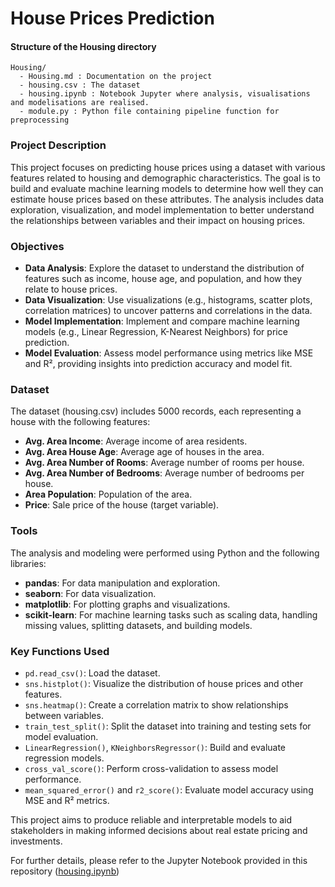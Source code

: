 # House Prices Prediction

#### Structure of the Housing directory
```
Housing/
  - Housing.md : Documentation on the project
  - housing.csv : The dataset
  - housing.ipynb : Notebook Jupyter where analysis, visualisations and modelisations are realised.
  - module.py : Python file containing pipeline function for preprocessing
```

### Project Description

This project focuses on predicting house prices using a dataset with various features related to housing and demographic characteristics. The goal is to build and evaluate machine learning models to determine how well they can estimate house prices based on these attributes. The analysis includes data exploration, visualization, and model implementation to better understand the relationships between variables and their impact on housing prices.

### Objectives
- **Data Analysis**: Explore the dataset to understand the distribution of features such as income, house age, and population, and how they relate to house prices.
- **Data Visualization**: Use visualizations (e.g., histograms, scatter plots, correlation matrices) to uncover patterns and correlations in the data.
- **Model Implementation**: Implement and compare machine learning models (e.g., Linear Regression, K-Nearest Neighbors) for price prediction.
- **Model Evaluation**: Assess model performance using metrics like MSE and R², providing insights into prediction accuracy and model fit.

### Dataset
The dataset (housing.csv) includes 5000 records, each representing a house with the following features:
- **Avg. Area Income**: Average income of area residents.
- **Avg. Area House Age**: Average age of houses in the area.
- **Avg. Area Number of Rooms**: Average number of rooms per house.
- **Avg. Area Number of Bedrooms**: Average number of bedrooms per house.
- **Area Population**: Population of the area.
- **Price**: Sale price of the house (target variable).

### Tools
The analysis and modeling were performed using Python and the following libraries:
- **pandas**: For data manipulation and exploration.
- **seaborn**: For data visualization.
- **matplotlib**: For plotting graphs and visualizations.
- **scikit-learn**: For machine learning tasks such as scaling data, handling missing values, splitting datasets, and building models.

### Key Functions Used
- `pd.read_csv()`: Load the dataset.
- `sns.histplot()`: Visualize the distribution of house prices and other features.
- `sns.heatmap()`: Create a correlation matrix to show relationships between variables.
- `train_test_split()`: Split the dataset into training and testing sets for model evaluation.
- `LinearRegression()`, `KNeighborsRegressor()`: Build and evaluate regression models.
- `cross_val_score()`: Perform cross-validation to assess model performance.
- `mean_squared_error()` and `r2_score()`: Evaluate model accuracy using MSE and R² metrics.

This project aims to produce reliable and interpretable models to aid stakeholders in making informed decisions about real estate pricing and investments.

For further details, please refer to the Jupyter Notebook provided in this repository ([housing.ipynb](https://github.com/aurvl/ML_projects/blob/main/Housing/housing.ipynb))
